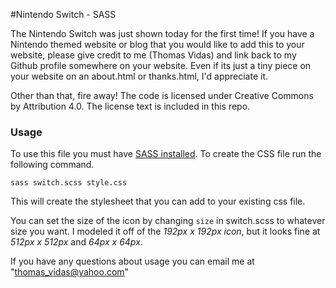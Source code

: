 #Nintendo Switch - SASS

The Nintendo Switch was just shown today for the first time!  If you have a Nintendo
themed website or blog that you would like to add this to your website, please give
credit to me (Thomas Vidas) and link back to my Github profile somewhere on your website.
Even if its just a tiny piece on your website on an about.html or thanks.html, I'd appreciate
it.

Other than that, fire away!  The code is licensed under Creative Commons by Attribution 4.0.
The license text is included in this repo.

### Usage

To use this file you must have [SASS installed](http://sass-lang.com/install).
To create the CSS file run the following command.

```
sass switch.scss style.css
```

This will create the stylesheet that you can add to your existing css file.

You can set the size of the icon by changing `size` in switch.scss to whatever size you want.
I modeled it off of the *192px x 192px icon*, but it looks fine at *512px x 512px* and
*64px x 64px*.

If you have any questions about usage you can email me at "thomas_vidas@yahoo.com"
